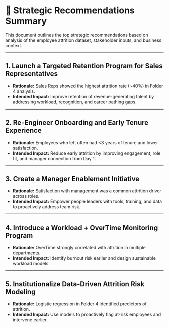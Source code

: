 # 🧠 Strategic Recommendations Summary

This document outlines the top strategic recommendations based on analysis of the employee attrition dataset, stakeholder inputs, and business context.

---

## 1. **Launch a Targeted Retention Program for Sales Representatives**
- **Rationale:** Sales Reps showed the highest attrition rate (~40%) in Folder 4 analysis.
- **Intended Impact:** Improve retention of revenue-generating talent by addressing workload, recognition, and career pathing gaps.

---

## 2. **Re-Engineer Onboarding and Early Tenure Experience**
- **Rationale:** Employees who left often had <3 years of tenure and lower satisfaction.
- **Intended Impact:** Reduce early attrition by improving engagement, role fit, and manager connection from Day 1.

---

## 3. **Create a Manager Enablement Initiative**
- **Rationale:** Satisfaction with management was a common attrition driver across roles.
- **Intended Impact:** Empower people leaders with tools, training, and data to proactively address team risk.

---

## 4. **Introduce a Workload + OverTime Monitoring Program**
- **Rationale:** OverTime strongly correlated with attrition in multiple departments.
- **Intended Impact:** Identify burnout risk earlier and design sustainable workload models.

---

## 5. **Institutionalize Data-Driven Attrition Risk Modeling**
- **Rationale:** Logistic regression in Folder 4 identified predictors of attrition.
- **Intended Impact:** Use models to proactively flag at-risk employees and intervene earlier.
